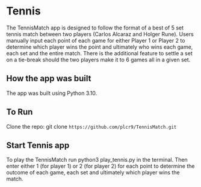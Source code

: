 # Tennis

The TennisMatch app is designed to follow the format of a best of 5 set tennis match between two players (Carlos Alcaraz and Holger Rune). Users manually input each point of each game for either Player 1 or Player 2 to determine which player wins the point and ultimately who wins each game, each set and the entire match. There is the additional feature to settle a set on a tie-break should the two players make it to 6 games all in a given set.

## How the app was built

The app was built using Python 3.10.

## To Run

Clone the repo: git clone `https://github.com/plcr9/TennisMatch.git`

## Start Tennis app

To play the TennisMatch run python3 play_tennis.py in the terminal.
Then enter either 1 (for player 1) or 2 (for player 2) for each point to determine the outcome of each game, each set and ultimately which player wins the match.
   

